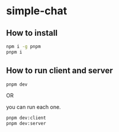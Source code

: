 # simple-chat

## How to install

```bash
npm i -g pnpm
pnpm i
```

## How to run client and server

```bash
pnpm dev
```

OR

you can run each one.

```bash
pnpm dev:client
pnpm dev:server
```
